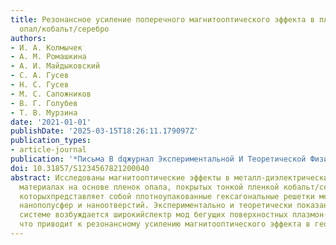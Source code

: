 ```yaml
---
title: Резонансное усиление поперечного магнитооптического эффекта в плазмонных гетероструктурах
  опал/кобальт/серебро
authors:
- И. А. Колмычек
- А. М. Ромашкина
- А. И. Майдыковский
- С. А. Гусев
- Н. С. Гусев
- М. С. Сапожников
- В. Г. Голубев
- Т. В. Мурзина
date: '2021-01-01'
publishDate: '2025-03-15T18:26:11.179097Z'
publication_types:
- article-journal
publication: '*Письма В dqжурнал Экспериментальной И Теоретической Физикиdq*'
doi: 10.31857/S1234567821200040
abstract: Исследованы магнитооптические эффекты в металл-диэлектрических наноструктурированных
  материалах на основе пленок опала, покрытых тонкой пленкой кобальт/серебро, поверхность
  которыхпредставляет собой плотноупакованные гексагональные решетки металлических
  нанополусфер и наноотверстий. Экспериментально и теоретически показано, что в такой
  системе возбуждается широкийспектр мод бегущих поверхностных плазмон-поляритонов,
  что приводит к резонансному усилению магнитооптического эффекта в геометрии Войта.
---
```

